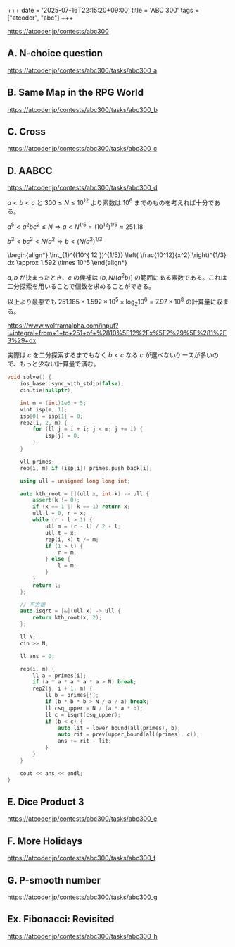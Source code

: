 +++
date = '2025-07-16T22:15:20+09:00'
title = 'ABC 300'
tags = ["atcoder", "abc"]
+++

<https://atcoder.jp/contests/abc300>

## A. N-choice question

<https://atcoder.jp/contests/abc300/tasks/abc300_a>

## B. Same Map in the RPG World

<https://atcoder.jp/contests/abc300/tasks/abc300_b>

## C. Cross

<https://atcoder.jp/contests/abc300/tasks/abc300_c>

## D. AABCC

<https://atcoder.jp/contests/abc300/tasks/abc300_d>

$a < b < c$ と $300 \leq N \leq 10^{12}$ より素数は $10^6$ までのものを考えれば十分である。

$a^5 < a^2 b c^2 \leq N \Rightarrow a < N^{1/5} = ( 10^{12} )^{1/5} \approx 251.18$

$b^3 < b c^2 < N/a^2 \Rightarrow b < (N/a^2)^{1/3}$

<!-- dprint-ignore -->
\begin{align*}
    \int_{1}^{(10^{ 12 })^{1/5}} \left( \frac{10^12}{x^2} \right)^{1/3} dx \approx 1.592 \times 10^5
\end{align*}

$a, b$ が決まったとき、$c$ の候補は $(b, N/(a^2 b)]$ の範囲にある素数である。これは二分探索を用いることで個数を求めることができる。

以上より最悪でも $251.185 \times 1.592 \times 10^5 \times \log_2 10^6 = 7.97 \times 10^8$ の計算量に収まる。

<https://www.wolframalpha.com/input?i=integral+from+1+to+251+of+%2810%5E12%2Fx%5E2%29%5E%281%2F3%29+dx>

実際は $c$ を二分探索するまでもなく $b < c$ なる $c$ が選べないケースが多いので、もっと少ない計算量で済む。

```cpp
void solve() {
    ios_base::sync_with_stdio(false);
    cin.tie(nullptr);

    int m = (int)1e6 + 5;
    vint isp(m, 1);
    isp[0] = isp[1] = 0;
    rep2(i, 2, m) {
        for (ll j = i + i; j < m; j += i) {
            isp[j] = 0;
        }
    }

    vll primes;
    rep(i, m) if (isp[i]) primes.push_back(i);

    using ull = unsigned long long int;

    auto kth_root = [](ull x, int k) -> ull {
        assert(k != 0);
        if (x == 1 || k == 1) return x;
        ull l = 0, r = x;
        while (r - l > 1) {
            ull m = (r - l) / 2 + l;
            ull t = x;
            rep(i, k) t /= m;
            if (1 > t) {
                r = m;
            } else {
                l = m;
            }
        }
        return l;
    };

    // 平方根
    auto isqrt = [&](ull x) -> ull {
        return kth_root(x, 2);
    };

    ll N;
    cin >> N;

    ll ans = 0;

    rep(i, m) {
        ll a = primes[i];
        if (a * a * a * a * a > N) break;
        rep2(j, i + 1, m) {
            ll b = primes[j];
            if (b * b * b > N / a / a) break;
            ll csq_upper = N / (a * a * b);
            ll c = isqrt(csq_upper);
            if (b < c) {
                auto lit = lower_bound(all(primes), b);
                auto rit = prev(upper_bound(all(primes), c));
                ans += rit - lit;
            }
        }
    }

    cout << ans << endl;
}
```

## E. Dice Product 3

<https://atcoder.jp/contests/abc300/tasks/abc300_e>

## F. More Holidays

<https://atcoder.jp/contests/abc300/tasks/abc300_f>

## G. P-smooth number

<https://atcoder.jp/contests/abc300/tasks/abc300_g>

## Ex. Fibonacci: Revisited

<https://atcoder.jp/contests/abc300/tasks/abc300_h>
